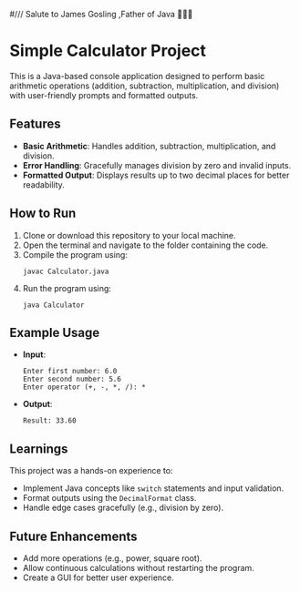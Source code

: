 #/// Salute to James Gosling ,Father of Java 🙏👑🔥


# Simple Calculator Project

This is a Java-based console application designed to perform basic arithmetic operations (addition, subtraction, multiplication, and division) with user-friendly prompts and formatted outputs.

## Features
- **Basic Arithmetic**: Handles addition, subtraction, multiplication, and division.
- **Error Handling**: Gracefully manages division by zero and invalid inputs.
- **Formatted Output**: Displays results up to two decimal places for better readability.

## How to Run
1. Clone or download this repository to your local machine.
2. Open the terminal and navigate to the folder containing the code.
3. Compile the program using:
   ```
   javac Calculator.java
   ```
4. Run the program using:
   ```
   java Calculator
   ```

## Example Usage
- **Input**:
  ```
  Enter first number: 6.0
  Enter second number: 5.6
  Enter operator (+, -, *, /): *
  ```
- **Output**:
  ```
  Result: 33.60
  ```

## Learnings
This project was a hands-on experience to:
- Implement Java concepts like `switch` statements and input validation.
- Format outputs using the `DecimalFormat` class.
- Handle edge cases gracefully (e.g., division by zero).

## Future Enhancements
- Add more operations (e.g., power, square root).
- Allow continuous calculations without restarting the program.
- Create a GUI for better user experience.



